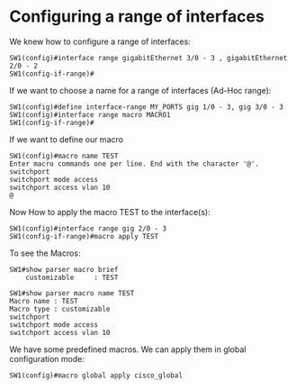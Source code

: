 # Configuring a range of interfaces
We knew how to configure a range of interfaces:
```
SW1(config)#interface range gigabitEthernet 3/0 - 3 , gigabitEthernet 2/0 - 2
SW1(config-if-range)#

```

If we want to choose a name for a range of interfaces (Ad-Hoc range):
```
SW1(config)#define interface-range MY_PORTS gig 1/0 - 3, gig 3/0 - 3
SW1(config)#interface range macro MACRO1
SW1(config-if-range)#
```

If we want to define our macro
```
SW1(config)#macro name TEST
Enter macro commands one per line. End with the character '@'.
switchport
switchport mode access
switchport access vlan 10
@
```

Now How to apply the macro TEST to the interface(s):
```
SW1(config)#interface range gig 2/0 - 3
SW1(config-if-range)#macro apply TEST
```
To see the Macros:
```
SW1#show parser macro brief 
    customizable     : TEST
```
```
SW1#show parser macro name TEST
Macro name : TEST
Macro type : customizable
switchport
switchport mode access
switchport access vlan 10
```
We have some predefined macros. We can apply them in global configuration mode:
```
SW1(config)#macro global apply cisco_global
```
